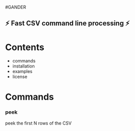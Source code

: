 #GANDER
## :zap: Fast CSV command line processing :zap:

# Contents
* commands
* installation
* examples
* license

# Commands
### peek
peek the first N rows of the CSV
